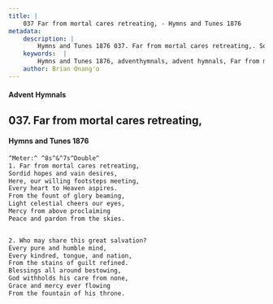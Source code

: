 ```yaml
---
title: |
    037 Far from mortal cares retreating, - Hymns and Tunes 1876
metadata:
    description: |
        Hymns and Tunes 1876 037. Far from mortal cares retreating,. Sordid hopes and vain desires, Here, our willing footsteps meeting, Every heart to Heaven aspires. From the fount of glory beaming, Light celestial cheers our eyes, Mercy from above proclaiming Peace and pardon from the skies. 
    keywords:  |
        Hymns and Tunes 1876, adventhymnals, advent hymnals, Far from mortal cares retreating,, Sordid hopes and vain desires,, 
    author: Brian Onang'o
---
```


#### Advent Hymnals
## 037. Far from mortal cares retreating,
####  Hymns and Tunes 1876

```txt
^Meter:^ ^8s^&^7s^Double^
1. Far from mortal cares retreating,
Sordid hopes and vain desires,
Here, our willing footsteps meeting,
Every heart to Heaven aspires.
From the fount of glory beaming,
Light celestial cheers our eyes,
Mercy from above proclaiming
Peace and pardon from the skies.


2. Who may share this great salvation?
Every pure and humble mind,
Every kindred, tongue, and nation,
From the stains of guilt refined.
Blessings all around bestowing,
God withholds his care from none,
Grace and mercy ever flowing
From the fountain of his throne.
```